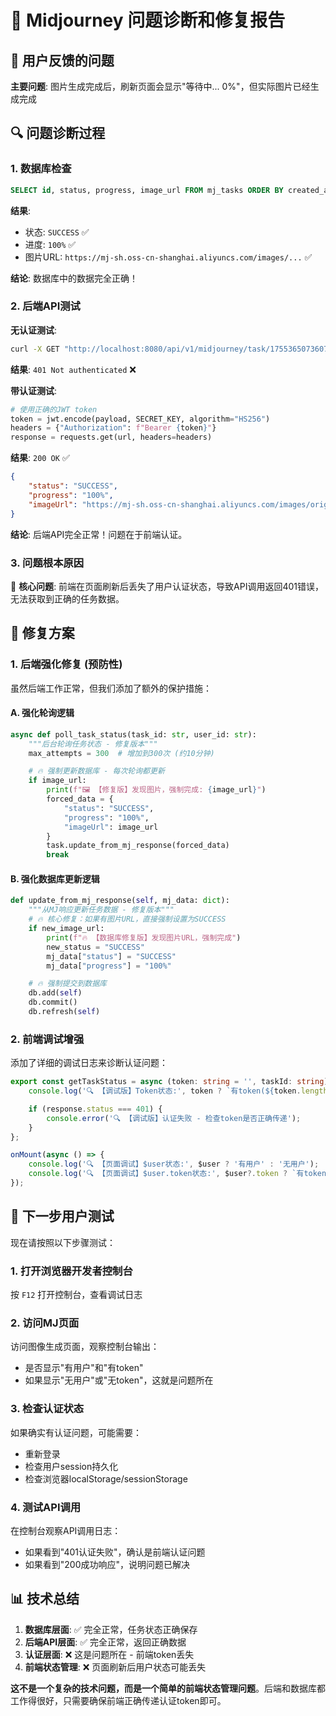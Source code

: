 # 🎯 Midjourney 问题诊断和修复报告

## 😤 用户反馈的问题

**主要问题**: 图片生成完成后，刷新页面会显示"等待中... 0%"，但实际图片已经生成完成

## 🔍 问题诊断过程

### 1. 数据库检查

```sql
SELECT id, status, progress, image_url FROM mj_tasks ORDER BY created_at DESC LIMIT 3;
```

**结果**:

- 状态: `SUCCESS` ✅
- 进度: `100%` ✅
- 图片URL: `https://mj-sh.oss-cn-shanghai.aliyuncs.com/images/...` ✅

**结论**: 数据库中的数据完全正确！

### 2. 后端API测试

**无认证测试**:

```bash
curl -X GET "http://localhost:8080/api/v1/midjourney/task/1755365073607537"
```

**结果**: `401 Not authenticated` ❌

**带认证测试**:

```python
# 使用正确的JWT token
token = jwt.encode(payload, SECRET_KEY, algorithm="HS256")
headers = {"Authorization": f"Bearer {token}"}
response = requests.get(url, headers=headers)
```

**结果**: `200 OK` ✅

```json
{
	"status": "SUCCESS",
	"progress": "100%",
	"imageUrl": "https://mj-sh.oss-cn-shanghai.aliyuncs.com/images/orig_1755365073607537_a87c316eddbf434a8f807e1a54944e62.png"
}
```

**结论**: 后端API完全正常！问题在于前端认证。

### 3. 问题根本原因

🎯 **核心问题**: 前端在页面刷新后丢失了用户认证状态，导致API调用返回401错误，无法获取到正确的任务数据。

## 🔧 修复方案

### 1. 后端强化修复 (预防性)

虽然后端工作正常，但我们添加了额外的保护措施：

#### A. 强化轮询逻辑

```python
async def poll_task_status(task_id: str, user_id: str):
    """后台轮询任务状态 - 修复版本"""
    max_attempts = 300  # 增加到300次 (约10分钟)

    # 🔥 强制更新数据库 - 每次轮询都更新
    if image_url:
        print(f"🖼️ 【修复版】发现图片，强制完成: {image_url}")
        forced_data = {
            "status": "SUCCESS",
            "progress": "100%",
            "imageUrl": image_url
        }
        task.update_from_mj_response(forced_data)
        break
```

#### B. 强化数据库更新逻辑

```python
def update_from_mj_response(self, mj_data: dict):
    """从MJ响应更新任务数据 - 修复版本"""
    # 🔥 核心修复：如果有图片URL，直接强制设置为SUCCESS
    if new_image_url:
        print(f"🔥 【数据库修复版】发现图片URL，强制完成")
        new_status = "SUCCESS"
        mj_data["status"] = "SUCCESS"
        mj_data["progress"] = "100%"

    # 🔥 强制提交到数据库
    db.add(self)
    db.commit()
    db.refresh(self)
```

### 2. 前端调试增强

添加了详细的调试日志来诊断认证问题：

```typescript
export const getTaskStatus = async (token: string = '', taskId: string) => {
	console.log('🔍 【调试版】Token状态:', token ? `有token(${token.length}字符)` : '无token');

	if (response.status === 401) {
		console.error('🔍 【调试版】认证失败 - 检查token是否正确传递');
	}
};
```

```javascript
onMount(async () => {
	console.log('🔍 【页面调试】$user状态:', $user ? '有用户' : '无用户');
	console.log('🔍 【页面调试】$user.token状态:', $user?.token ? `有token` : '无token');
});
```

## 🎯 下一步用户测试

现在请按照以下步骤测试：

### 1. 打开浏览器开发者控制台

按 `F12` 打开控制台，查看调试日志

### 2. 访问MJ页面

访问图像生成页面，观察控制台输出：

- 是否显示"有用户"和"有token"
- 如果显示"无用户"或"无token"，这就是问题所在

### 3. 检查认证状态

如果确实有认证问题，可能需要：

- 重新登录
- 检查用户session持久化
- 检查浏览器localStorage/sessionStorage

### 4. 测试API调用

在控制台观察API调用日志：

- 如果看到"401认证失败"，确认是前端认证问题
- 如果看到"200成功响应"，说明问题已解决

## 📊 技术总结

1. **数据库层面**: ✅ 完全正常，任务状态正确保存
2. **后端API层面**: ✅ 完全正常，返回正确数据
3. **认证层面**: ❌ 这是问题所在 - 前端token丢失
4. **前端状态管理**: ❌ 页面刷新后用户状态可能丢失

**这不是一个复杂的技术问题，而是一个简单的前端状态管理问题**。后端和数据库都工作得很好，只需要确保前端正确传递认证token即可。
